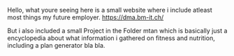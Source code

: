 Hello, what youre seeing here is a small website where i include atleast most things my future employer.
https://dma.bm-it.ch/

But i also included a small Project in the Folder mtan which is basically just a encyclopedia about what information i gathered on fitness and nutrition, including a plan generator bla bla.
